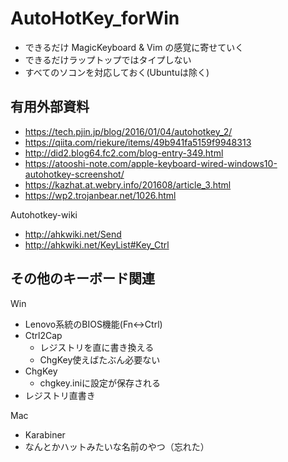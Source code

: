 # AutoHotKey_forWin

- できるだけ MagicKeyboard & Vim の感覚に寄せていく
- できるだけラップトップではタイプしない
- すべてのソコンを対応しておく(Ubuntuは除く)

## 有用外部資料

- https://tech.pjin.jp/blog/2016/01/04/autohotkey_2/
- https://qiita.com/riekure/items/49b941fa5159f9948313
- http://did2.blog64.fc2.com/blog-entry-349.html
- https://atooshi-note.com/apple-keyboard-wired-windows10-autohotkey-screenshot/
- https://kazhat.at.webry.info/201608/article_3.html
- https://wp2.trojanbear.net/1026.html

Autohotkey-wiki

- http://ahkwiki.net/Send
- http://ahkwiki.net/KeyList#Key_Ctrl

## その他のキーボード関連

Win 

- Lenovo系統のBIOS機能(Fn<->Ctrl)
- Ctrl2Cap
  - レジストリを直に書き換える
  - ChgKey使えばたぶん必要ない
- ChgKey
  - chgkey.iniに設定が保存される
- レジストリ直書き

Mac

- Karabiner
- なんとかハットみたいな名前のやつ（忘れた）

